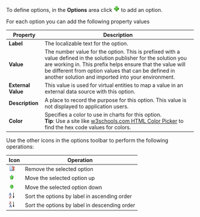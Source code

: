 To define options, in the **Options** area click ![Add option icon](../maker/common-data-service/media/add-option-set-option-button.png) to add an option.

For each option you can add the following property values

|Property|Description|
|--|--|
|**Label**|The localizable text for the option.|
|**Value**|The number value for the option. This is prefixed with a value defined in the solution publisher for the solution you are working in. This prefix helps ensure that the value will be different from option values that can be defined in another solution and imported into your environment.|
|**External Value**|This value is used for virtual entities to map a value in an external data source with this option.|
|**Description**|A place to record the purpose for this option. This value is not displayed to application users.|
|**Color**|Specifies a color to use in charts for this option.<br />**Tip**: Use a site like [w3schools.com HTML Color Picker](https://www.w3schools.com/colors/colors_picker.asp) to find the hex code values for colors.|

Use the other icons in the options toolbar to perform the following operations:

|Icon|Operation|
|--|--|
|![Remove the selected option icon](../maker/common-data-service/media/remove-option-solution-explorer.gif)|Remove the selected option|
|![Move the selected option up icon](../maker/common-data-service/media/move-selected-option-up-solution-explorer.png)|Move the selected option up|
|![move selected option down icon](../maker/common-data-service/media/move-selected-option-down-solution-explorer.png)|Move the selected option down|
|![Sort option ascending icon](../maker/common-data-service/media/sort-option-set-option-asc-solution-explorer.png)|Sort the options by label in ascending order|
|![Sort option descending icon](../maker/common-data-service/media/sort-option-set-option-des-solution-explorer.png)|Sort the options by label in descending order|
